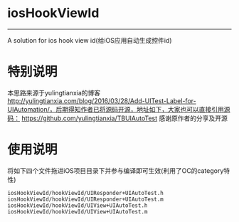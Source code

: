 # iosHookViewId

---

A solution for ios hook view id(给iOS应用自动生成控件id)

# 特别说明
本思路来源于yulingtianxia的博客 http://yulingtianxia.com/blog/2016/03/28/Add-UITest-Label-for-UIAutomation/，后期得知作者已将源码开源，地址如下，大家也可以直接引用源码：
https://github.com/yulingtianxia/TBUIAutoTest
感谢原作者的分享及开源

# 使用说明

将如下四个文件拖进iOS项目目录下并参与编译即可生效(利用了OC的category特性)

```objc
iosHookViewId/hookViewId/UIResponder+UIAutoTest.h
iosHookViewId/hookViewId/UIResponder+UIAutoTest.m
iosHookViewId/hookViewId/UIView+UIAutoTest.h
iosHookViewId/hookViewId/UIView+UIAutoTest.m
```

